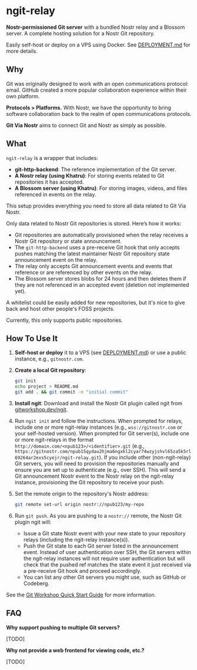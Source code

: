 # ngit-relay

**Nostr-permissioned Git server** with a bundled Nostr relay and a Blossom server. A complete hosting solution for a Nostr Git repository.

Easily self-host or deploy on a VPS using Docker. See [DEPLOYMENT.md](DEPLOYMENT.md) for more details.

## Why

Git was originally designed to work with an open communications protocol: email. GitHub created a more popular collaboration experience within their own platform.

**Protocols > Platforms.** With Nostr, we have the opportunity to bring software collaboration back to the realm of open communications protocols.

**Git Via Nostr** aims to connect Git and Nostr as simply as possible.

## What

`ngit-relay` is a wrapper that includes:
- **git-http-backend**: The reference implementation of the Git server.
- **A Nostr relay (using Khatru)**: For storing events related to Git repositories it has accepted.
- **A Blossom server (using Khatru)**: For storing images, videos, and files referenced in events on the relay.

This setup provides everything you need to store all data related to Git Via Nostr.

Only data related to Nostr Git repositories is stored. Here’s how it works:

- Git repositories are automatically provisioned when the relay receives a Nostr Git repository or state announcement.
- The `git-http-backend` uses a pre-receive Git hook that only accepts pushes matching the latest maintainer Nostr Git repository state announcement event on the relay.
- The relay only accepts Git announcement events and events that reference or are referenced by other events on the relay.
- The Blossom server stores blobs for 24 hours and then deletes them if they are not referenced in an accepted event (deletion not implemented yet).

A whitelist could be easily added for new repositories, but it's nice to give back and host other people's FOSS projects.

Currently, this only supports public repositories.

## How To Use It

1. **Self-host or deploy** it to a VPS (see [DEPLOYMENT.md](DEPLOYMENT.md)) or use a public instance, e.g., `gitnostr.com`.

2. **Create a local Git repository**:
   ```bash
   git init
   echo project > README.md
   git add . && git commit -m "initial commit"
   ```

3. **Install ngit**: Download and install the Nostr Git plugin called ngit from [gitworkshop.dev/ngit](https://gitworkshop.dev/ngit).

4. Run `ngit init` and follow the instructions. When prompted for relays, include one or more ngit-relay instances (e.g., `wss://gitnostr.com` or your self-hosted version). When prompted for Git server(s), include one or more ngit-relays in the format `http://domain.com/<npub123>/<identifier>.git` (e.g., `https://gitnostr.com/npub15qydau2hjma6ngxkl2cyar74wzyjshvl65za5k5rl69264ar2exs5cyejr/ngit-relay.git`). If you include other (non-ngit-relay) Git servers, you will need to provision the repositories manually and ensure you are set up to authenticate (e.g., over SSH). This will send a Git announcement Nostr event to the Nostr relay on the ngit-relay instance, provisioning the Git repository to receive your push.

5. Set the remote origin to the repository's Nostr address:
   ```bash
   git remote set-url origin nostr://npub123/my-repo
   ```

6. Run `git push`. As you are pushing to a `nostr://` remote, the Nostr Git plugin ngit will:
   - Issue a Git state Nostr event with your new state to your repository relays (including the ngit-relay instance(s)).
   - Push the Git state to each Git server listed in the announcement event. Instead of user authentication over SSH, the Git servers within the ngit-relay instances will not require user authentication but will check that the pushed ref matches the state event it just received via a pre-receive Git hook and proceed accordingly.
   - You can list any other Git servers you might use, such as GitHub or Codeberg.

See the [Git Workshop Quick Start Guide](https://gitworkshop.dev/quick-start) for more information.

## FAQ

**Why support pushing to multiple Git servers?**

[TODO]

**Why not provide a web frontend for viewing code, etc.?**

[TODO]
